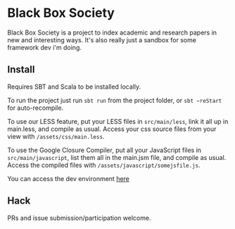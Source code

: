 Black Box Society
=================

Black Box Society is a project to index academic and research papers
in new and interesting ways. It's also really just a sandbox for some
framework dev i'm doing.

Install
-------

Requires SBT and Scala to be installed locally.

To run the project just run `sbt run` from the project folder, or `sbt ~reStart` for auto-recompile.

To use our LESS feature, put your LESS files in `src/main/less`, link it all up in main.less, and compile as usual.
Access your css source files from your view with `/assets/css/main.less`.

To use the Google Closure Compiler, put all your JavaScript files in `src/main/javascript`, list them all in the
main.jsm file, and compile as usual. Access the compiled files with `/assets/javascript/somejsfile.js`.

You can access the dev environment [here](http://localhost:3000)

Hack
----

PRs and issue submission/participation welcome.